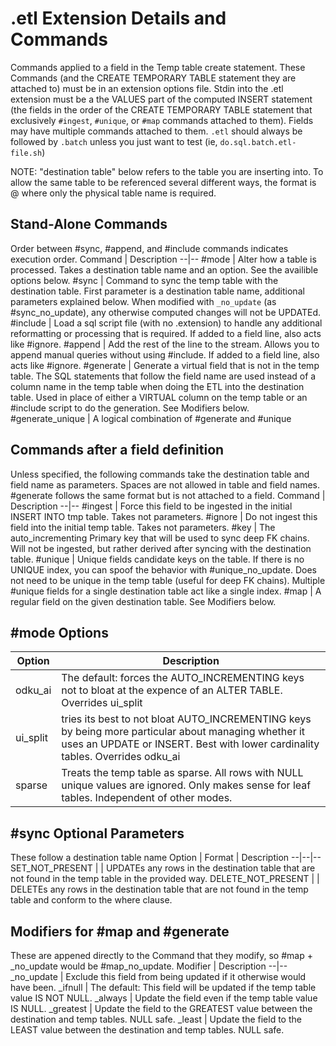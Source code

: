 # .etl Extension Details and Commands

Commands applied to a field in the Temp table create statement. These Commands (and the CREATE TEMPORARY TABLE statement they are attached to) must be in an extension options file. Stdin into the .etl extension must be a the VALUES part of the computed INSERT statement (the fields in the order of the CREATE TEMPORARY TABLE statement that exclusively `#ingest`, `#unique`, or `#map` commands attached to them). Fields may have multiple commands attached to them. `.etl` should always be followed by `.batch` unless you just want to test (ie, `do.sql.batch.etl-file.sh`)

NOTE: "destination table" below refers to the table you are inserting into. To allow the same table to be referenced several different ways, the format is <physical table name>@<identifier> where only the physical table name is required.

## Stand-Alone Commands
Order between #sync, #append, and #include commands indicates execution order. 
Command | Description
--|--
#mode | Alter how a table is processed. Takes a destination table name and an option. See the availible options below.
#sync | Command to sync the temp table with the destination table. First parameter is a destination table name, additional parameters explained below. When modified with `_no_update` (as #sync_no_update), any otherwise computed changes will not be UPDATEd.
#include | Load a sql script file (with no .extension) to handle any additional reformatting or processing that is required. If added to a field line, also acts like #ignore.
#append | Add the rest of the line to the stream. Allows you to append manual queries without using #include. If added to a field line, also acts like #ignore.
#generate | Generate a virtual field that is not in the temp table. The SQL statements that follow the field name are used instead of a column name in the temp table when doing the ETL into the destination table. Used in place of either a VIRTUAL column on the temp table or an #include script to do the generation. See Modifiers below.
#generate_unique | A logical combination of #generate and #unique

## Commands after a field definition
Unless specified, the following commands take the destination table and field name as parameters. Spaces are not allowed in table and field names. #generate follows the same format but is not attached to a field.
Command | Description
--|--
#ingest | Force this field to be ingested in the initial INSERT INTO tmp table. Takes not parameters.
#ignore | Do not ingest this field into the initial temp table. Takes not parameters.
#key | The auto_incrementing Primary key that will be used to sync deep FK chains. Will not be ingested, but rather derived after syncing with the destination table.
#unique | Unique fields candidate keys on the table. If there is no UNIQUE index, you can spoof the behavior with #unique_no_update. Does not need to be unique in the temp table (useful for deep FK chains). Multiple #unique fields for a single destination table act like a single index.
#map | A regular field on the given destination table. See Modifiers below.

## #mode Options
Option | Description
--|--
odku_ai | The default: forces the AUTO_INCREMENTING keys not to bloat at the expence of an ALTER TABLE. Overrides ui_split
ui_split | tries its best to not bloat AUTO_INCREMENTING keys by being more particular about managing whether it uses an UPDATE or INSERT. Best with lower cardinality tables. Overrides odku_ai
sparse | Treats the temp table as sparse. All rows with NULL unique values are ignored. Only makes sense for leaf tables. Independent of other modes.

## #sync Optional Parameters
These follow a destination table name
Option | Format | Description
--|--|--
SET_NOT_PRESENT | <SET clause without the SET><Optional WHERE clause> | UPDATEs any rows in the destination table that are not found in the temp table in the provided way.
DELETE_NOT_PRESENT | <Optional WHERE clause without the WHERE> | DELETEs any rows in the destination table that are not found in the temp table and conform to the where clause.

## Modifiers for #map and #generate
These are appened directly to the Command that they modify, so #map + _no_update would be #map_no_update.
Modifier | Description
--|--
_no_update | Exclude this field from being updated if it otherwise would have been.
_ifnull | The default: This field will be updated if the temp table value IS NOT NULL.
_always | Update the field even if the temp table value IS NULL.
_greatest | Update the field to the GREATEST value between the destination and temp tables. NULL safe.
_least | Update the field to the LEAST value between the destination and temp tables. NULL safe.
